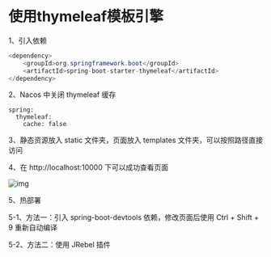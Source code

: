 # 使用thymeleaf模板引擎

1、引入依赖

```java
<dependency>
    <groupId>org.springframework.boot</groupId>
    <artifactId>spring-boot-starter-thymeleaf</artifactId>
</dependency>
```

2、Nacos 中关闭 thymeleaf 缓存

```
spring:
  thymeleaf:
    cache: false
```

3、静态资源放入 static 文件夹，页面放入 templates 文件夹，可以按照路径直接访问

4、在 http://localhost:10000 下可以成功查看页面

![img](https://cdn.nlark.com/yuque/0/2023/png/2836791/1694248457190-f3305d67-a9fc-4b3f-a47b-93db8e83acb8.png)

5、热部署

5-1、方法一：引入 spring-boot-devtools 依赖，修改页面后使用 Ctrl + Shift + 9 重新自动编译

5-2、方法二：使用 JRebel 插件